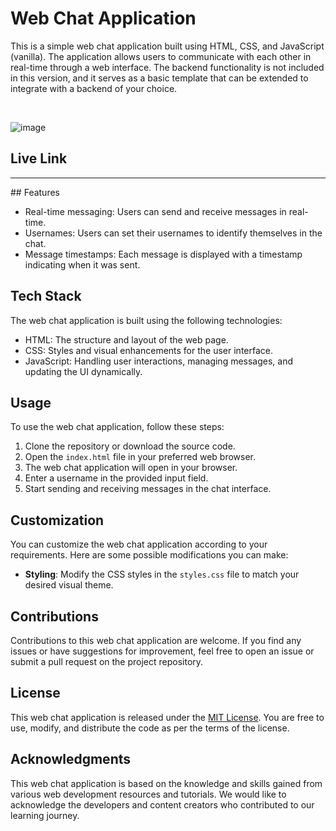 # Web Chat Application

This is a simple web chat application built using HTML, CSS, and JavaScript (vanilla). The application allows users to communicate with each other in real-time through a web interface. The backend functionality is not included in this version, and it serves as a basic template that can be extended to integrate with a backend of your choice.

<br>

![image](https://github.com/TanishqSiva/Web-chat-apllication/assets/127381848/1063f2fd-53b0-4dbb-bdb0-bbd854b31999)


## Live Link

<hr>
## Features

- Real-time messaging: Users can send and receive messages in real-time.
- Usernames: Users can set their usernames to identify themselves in the chat.
- Message timestamps: Each message is displayed with a timestamp indicating when it was sent.

## Tech Stack

The web chat application is built using the following technologies:

- HTML: The structure and layout of the web page.
- CSS: Styles and visual enhancements for the user interface.
- JavaScript: Handling user interactions, managing messages, and updating the UI dynamically.

## Usage

To use the web chat application, follow these steps:

1. Clone the repository or download the source code.
2. Open the `index.html` file in your preferred web browser.
3. The web chat application will open in your browser.
4. Enter a username in the provided input field.
5. Start sending and receiving messages in the chat interface.

## Customization

You can customize the web chat application according to your requirements. Here are some possible modifications you can make:

- **Styling**: Modify the CSS styles in the `styles.css` file to match your desired visual theme.


## Contributions

Contributions to this web chat application are welcome. If you find any issues or have suggestions for improvement, feel free to open an issue or submit a pull request on the project repository.

## License

This web chat application is released under the [MIT License](LICENSE). You are free to use, modify, and distribute the code as per the terms of the license.

## Acknowledgments

This web chat application is based on the knowledge and skills gained from various web development resources and tutorials. We would like to acknowledge the developers and content creators who contributed to our learning journey.

